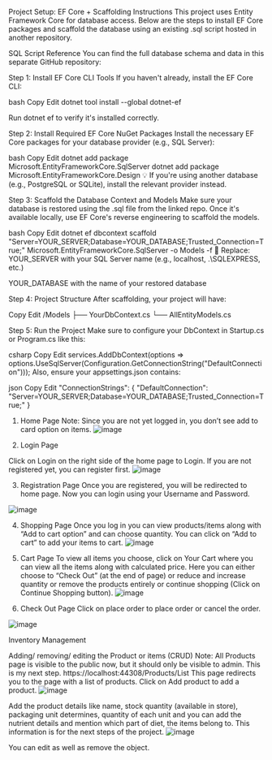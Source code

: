 Project Setup: EF Core + Scaffolding Instructions
This project uses Entity Framework Core for database access. Below are the steps to install EF Core packages and scaffold the database using an existing .sql script hosted in another repository.

SQL Script Reference
You can find the full database schema and data in this separate GitHub repository:

Step 1: Install EF Core CLI Tools
If you haven't already, install the EF Core CLI:

bash
Copy
Edit
dotnet tool install --global dotnet-ef

Run dotnet ef to verify it's installed correctly.

Step 2: Install Required EF Core NuGet Packages
Install the necessary EF Core packages for your database provider (e.g., SQL Server):

bash
Copy
Edit
dotnet add package Microsoft.EntityFrameworkCore.SqlServer
dotnet add package Microsoft.EntityFrameworkCore.Design
💡 If you're using another database (e.g., PostgreSQL or SQLite), install the relevant provider instead.

 Step 3: Scaffold the Database Context and Models
Make sure your database is restored using the .sql file from the linked repo. Once it's available locally, use EF Core's reverse engineering to scaffold the models.

bash
Copy
Edit
dotnet ef dbcontext scaffold "Server=YOUR_SERVER;Database=YOUR_DATABASE;Trusted_Connection=True;" Microsoft.EntityFrameworkCore.SqlServer -o Models -f
🔧 Replace:
YOUR_SERVER with your SQL Server name (e.g., localhost, .\SQLEXPRESS, etc.)

YOUR_DATABASE with the name of your restored database

Step 4: Project Structure
After scaffolding, your project will have:

Copy
Edit
/Models
  ├── YourDbContext.cs
  └── AllEntityModels.cs

Step 5: Run the Project
Make sure to configure your DbContext in Startup.cs or Program.cs like this:

csharp
Copy
Edit
services.AddDbContext<YourDbContext>(options =>
    options.UseSqlServer(Configuration.GetConnectionString("DefaultConnection")));
Also, ensure your appsettings.json contains:

json
Copy
Edit
"ConnectionStrings": {
  "DefaultConnection": "Server=YOUR_SERVER;Database=YOUR_DATABASE;Trusted_Connection=True;"
}




1.	Home Page
Note: Since you are not yet logged in, you don’t see add to card option on items.
![image](https://github.com/user-attachments/assets/ba5f8c22-9c3c-4c6c-b745-8d0bb4044aa9)

 
3.	Login Page

Click on Login on the right side of the home page to Login. If you are not registered yet, you can register first. 
![image](https://github.com/user-attachments/assets/aa4eb167-29e4-49c2-87c1-c2c78824cf5d)


 
3.	Registration Page
Once you are registered, you will be redirected to home page. Now you can login using your Username and Password.
 
![image](https://github.com/user-attachments/assets/d3da9036-687e-486d-b5f9-494531c3f9a1)

4.	Shopping Page
Once you log in you can view products/items along with “Add to cart option” and can choose quantity. You can click on “Add to cart” to add your items to cart.
![image](https://github.com/user-attachments/assets/ab384ee7-abdf-42ed-8fa0-c1c7533d1a05)

 
6.	Cart Page
To view all items you choose, click on Your Cart where you can view all the items along with calculated price. 
Here you can either choose to “Check Out” (at the end of page) or reduce and increase quantity  or remove the products entirely or continue shopping (Click on Continue Shopping button).
![image](https://github.com/user-attachments/assets/4774f7ef-1936-45fb-a106-3bf6d580ab59)

 
8.	Check Out Page
Click on place order to place order or cancel the order.

 ![image](https://github.com/user-attachments/assets/97ff681d-4bc7-4370-9005-4f3814771390)




Inventory Management


Adding/ removing/ editing the Product or items (CRUD)
Note: All Products page is visible to the public now, but it should only be visible to admin. This is my next step.
https://localhost:44308/Products/List
This page redirects you to the page with a list of products. 
Click on Add product to add a product. 
![image](https://github.com/user-attachments/assets/63e3ad46-fbd8-4f95-b7d4-60ede98de778)

 


Add the product details like name, stock quantity (available in store), packaging unit determines, quantity of each unit and you can add the nutrient details and mention which part of diet, the items belong to. This information is for the next steps of the project.
![image](https://github.com/user-attachments/assets/4549ae37-3d05-4535-9d2d-8c87a82ac60b)


 

You can edit as well as remove the object.

